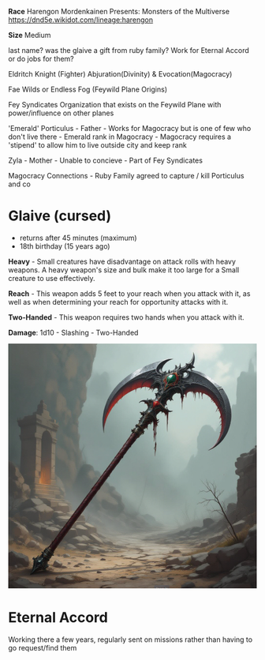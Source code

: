 **Race**
Harengon
Mordenkainen Presents: Monsters of the Multiverse
https://dnd5e.wikidot.com/lineage:harengon

**Size** Medium

last name?
was the glaive a gift from ruby family?
Work for Eternal Accord or do jobs for them?

Eldritch Knight (Fighter)
    Abjuration(Divinity) & Evocation(Magocracy)

Fae Wilds or Endless Fog (Feywild Plane Origins)

Fey Syndicates
    Organization that exists on the Feywild Plane with power/influence on other planes

'Emerald' Porticulus
    - Father
    - Works for Magocracy but is one of few who don't live there
    - Emerald rank in Magocracy
    - Magocracy requires a 'stipend' to allow him to live outside city and keep rank

Zyla
    - Mother
    - Unable to concieve
    - Part of Fey Syndicates

Magocracy Connections
    - Ruby Family agreed to capture / kill Porticulus and co

# Glaive (cursed)

- returns after 45 minutes (maximum)
- 18th birthday (15 years ago)

**Heavy** - Small creatures have disadvantage on attack rolls with heavy weapons. A heavy weapon's size and bulk make it too large for a Small creature to use effectively.

**Reach** - This weapon adds 5 feet to your reach when you attack with it, as well as when determining your reach for opportunity attacks with it. 

**Two-Handed** - This weapon requires two hands when you attack with it. 

**Damage**: 1d10 - Slashing - Two-Handed

![Cursed Glaive](image.png)

# Eternal Accord
Working there a few years, regularly sent on missions rather than having to go request/find them